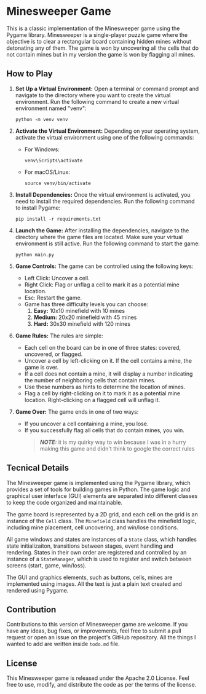# Minesweeper Game
This is a classic implementation of the Minesweeper game using the Pygame library. Minesweeper is a single-player puzzle game where the objective is to clear a rectangular board containing hidden mines without detonating any of them. The game is won by uncovering all the cells that do not contain mines but in my version the game is won by flagging all mines.

## How to Play
1. __Set Up a Virtual Environment:__ Open a terminal or command prompt and navigate to the directory where you want to create the virtual environment. Run the following command to create a new virtual environment named "venv":
    ```
    python -m venv venv
    ```
    
2. __Activate the Virtual Environment:__ Depending on your operating system, activate the virtual environment using one of the following commands:
    * For Windows:
        ```
        venv\Scripts\activate
        ```
    * For macOS/Linux:
        ```
        source venv/bin/activate
        ```

3. __Install Dependencies:__ Once the virtual environment is activated, you need to install the required dependencies. Run the following command to install Pygame:
    ```
    pip install -r requirements.txt
    ```

4. __Launch the Game:__ After installing the dependencies, navigate to the directory where the game files are located. Make sure your virtual environment is still active. Run the following command to start the game:
    ```
    python main.py
    ```
    
5. __Game Controls:__ The game can be controlled using the following keys:  
    * Left Click: Uncover a cell.
    * Right Click: Flag or unflag a cell to mark it as a potential mine location.
    * Esc: Restart the game.
    * Game has three difficulty levels you can choose: 
        1. __Easy:__ 10x10 minefield with 10 mines
        2. __Medium:__ 20x20 minefield with 45 mines
        3. __Hard:__ 30x30 minefield with 120 mines

6. __Game Rules:__ The rules are simple:
    * Each cell on the board can be in one of three states: covered, uncovered, or flagged.
    * Uncover a cell by left-clicking on it. If the cell contains a mine, the game is over.
    * If a cell does not contain a mine, it will display a number indicating the number of neighboring cells that contain mines.
    * Use these numbers as hints to determine the location of mines.
    * Flag a cell by right-clicking on it to mark it as a potential mine location. Right-clicking on a flagged cell will unflag it.

7. __Game Over:__ The game ends in one of two ways:
    * If you uncover a cell containing a mine, you lose.
    * If you successfully flag all cells that do contain mines, you win.
        > **_NOTE:_**  it is my quirky way to win because I was in a hurry making this game and didn't think to google the correct rules

## Tecnical Details
The Minesweeper game is implemented using the Pygame library, which provides a set of tools for building games in Python. The game logic and graphical user interface (GUI) elements are separated into different classes to keep the code organized and maintainable.

The game board is represented by a 2D grid, and each cell on the grid is an instance of the `Cell` class. The `Minefield` class handles the minefield logic, including mine placement, cell uncovering, and win/lose conditions.

All game windows and states are instances of a `State` class, which handles state initializaiton, transitions between stages, event handling and rendering. States in their own order are registered and controlled by an instance of a `StateManager`, which is used to register and switch between screens (start, game, win/loss).

The GUI and graphics elements, such as buttons, cells, mines are implemented using images. All the text is just a plain text created and rendered using Pygame.

## Contribution
Contributions to this version of Minesweeper game are welcome. If you have any ideas, bug fixes, or improvements, feel free to submit a pull request or open an issue on the project's GitHub repository. All the things I wanted to add are written inside `todo.md` file.

## License
This Minesweeper game is released under the Apache 2.0 License. Feel free to use, modify, and distribute the code as per the terms of the license.

